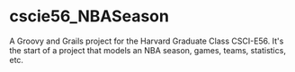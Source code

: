 # cscie56_NBASeason

A Groovy and Grails project for the Harvard Graduate Class CSCI-E56.  It's the start of a project that models an NBA season, games, teams, statistics, etc.

